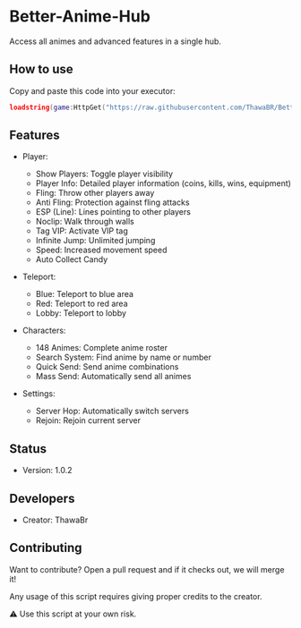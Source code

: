 # Better-Anime-Hub

Access all animes and advanced features in a single hub.

## How to use

Copy and paste this code into your executor:

```lua
loadstring(game:HttpGet("https://raw.githubusercontent.com/ThawaBR/Better-Anime-Hub/main/source"))()
```

## Features
- Player:
  - Show Players: Toggle player visibility
  - Player Info: Detailed player information (coins, kills, wins, equipment)
  - Fling: Throw other players away
  - Anti Fling: Protection against fling attacks
  - ESP (Line): Lines pointing to other players
  - Noclip: Walk through walls
  - Tag VIP: Activate VIP tag
  - Infinite Jump: Unlimited jumping
  - Speed: Increased movement speed
  - Auto Collect Candy

- Teleport:
  - Blue: Teleport to blue area
  - Red: Teleport to red area
  - Lobby: Teleport to lobby

- Characters:
  - 148 Animes: Complete anime roster
  - Search System: Find anime by name or number
  - Quick Send: Send anime combinations
  - Mass Send: Automatically send all animes

- Settings:
  - Server Hop: Automatically switch servers
  - Rejoin: Rejoin current server

## Status
- Version: 1.0.2

## Developers
- Creator: ThawaBr

## Contributing
Want to contribute? Open a pull request and if it checks out, we will merge it!

Any usage of this script requires giving proper credits to the creator.

⚠️ Use this script at your own risk.
